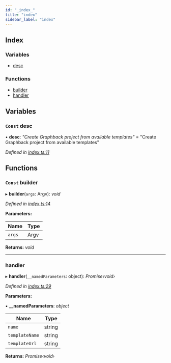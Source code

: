 ```yaml
---
id: "_index_"
title: "index"
sidebar_label: "index"
---
```


## Index

### Variables

* [desc](_index_.md#const-desc)

### Functions

* [builder](_index_.md#const-builder)
* [handler](_index_.md#handler)

## Variables

### `Const` desc

• **desc**: *"Create Graphback project from available templates"* = "Create Graphback project from available templates"

*Defined in [index.ts:11](https://github.com/aerogear/graphback/blob/bc616b51/packages/create-graphback/src/index.ts#L11)*

## Functions

### `Const` builder

▸ **builder**(`args`: Argv): *void*

*Defined in [index.ts:14](https://github.com/aerogear/graphback/blob/bc616b51/packages/create-graphback/src/index.ts#L14)*

**Parameters:**

Name | Type |
------ | ------ |
`args` | Argv |

**Returns:** *void*

___

###  handler

▸ **handler**(`__namedParameters`: object): *Promise‹void›*

*Defined in [index.ts:29](https://github.com/aerogear/graphback/blob/bc616b51/packages/create-graphback/src/index.ts#L29)*

**Parameters:**

▪ **__namedParameters**: *object*

Name | Type |
------ | ------ |
`name` | string |
`templateName` | string |
`templateUrl` | string |

**Returns:** *Promise‹void›*
